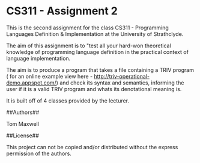 CS311 - Assignment 2
====================

This is the second assignment for the class CS311 - Programming Languages Definition & Implementation at the University of Strathclyde.

The aim of this assignment is to "test all your hard-won theoretical knowledge of programming language definition in the practical context of language implementation.

The aim is to produce a program that takes a file containing a TRIV program ( for an online example view here - http://triv-operational-demo.appspot.com/) and check its syntax and semantics, informing the user if it is a valid TRIV program and whats its denotational meaning is.

It is built off of 4 classes provided by the lecturer.

##Authors##

Tom Maxwell

##License##

This project can not be copied and/or distributed without the express permission of the authors.


  
